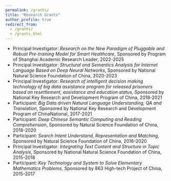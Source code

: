 ```yaml
---
permalink: /grants/
title: "Research Grants"
author_profile: true
redirect_from: 
  - /grants/
  - /grants.html
---
```

* Principal Investigator: _Research on the New Paradigm of Pluggable and Robust Pre-training Model for Smart Healthcare_, Sponsored by Program of Shanghai Academic Research Leader, 2022-2025
* Principal Investigator:	_Structural and Semantics Analysis for Internet Language Based on Deep Neural Networks_, Sponsored by National Natural Science Foundation of China, 2020-2023
* Principal Investigator:	_Research of intelligent decision making technology of big data assistance program for released prisoners based on resettlement, assistance and education status_, Sponsored by National Key Research and Development Program of China, 2018-2021
* Participant:	_Big Data driven Natural Language Understanding, QA and Translation_, Sponsored by National Key Research and Development Program of ChinaNational, 2017-2021
* Participant:	_Deep Chinese Semantic Computing and Reading Comprehension_, Sponsored by Natural Science Foundation of China, 2018-2020
* Participant:	_Search Intent Understand, Representation and Matching_, Sponsored by Natural Science Foundation of China, 2016-2020
* Principal Investigator:	_Integrating Text Content and Structure in Topic Analysis_, Sponsored by National Natural Science Foundation of China, 2015-2018
* Participant: _Key Technology and System to Solve Elementary Mathematics Problems_, Sponsored by 863 High-tech Project of China, 2015-2017
